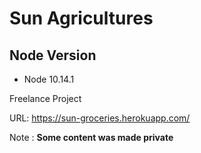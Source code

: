 # Sun Agricultures

## Node Version
- Node 10.14.1

Freelance Project

URL: https://sun-groceries.herokuapp.com/

Note : **Some content was made private**
